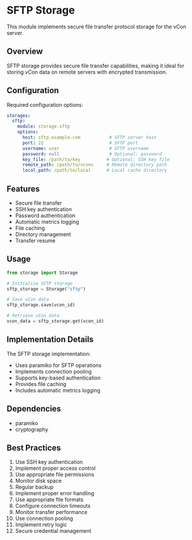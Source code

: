 # SFTP Storage

This module implements secure file transfer protocol storage for the vCon server.

## Overview

SFTP storage provides secure file transfer capabilities, making it ideal for storing vCon data on remote servers with encrypted transmission.

## Configuration

Required configuration options:

```yaml
storages:
  sftp:
    module: storage.sftp
    options:
      host: sftp.example.com           # SFTP server host
      port: 22                         # SFTP port
      username: user                   # SFTP username
      password: null                   # Optional: password
      key_file: /path/to/key          # Optional: SSH key file
      remote_path: /path/to/vcons     # Remote directory path
      local_path: /path/to/local      # Local cache directory
```

## Features

- Secure file transfer
- SSH key authentication
- Password authentication
- Automatic metrics logging
- File caching
- Directory management
- Transfer resume

## Usage

```python
from storage import Storage

# Initialize SFTP storage
sftp_storage = Storage("sftp")

# Save vCon data
sftp_storage.save(vcon_id)

# Retrieve vCon data
vcon_data = sftp_storage.get(vcon_id)
```

## Implementation Details

The SFTP storage implementation:
- Uses paramiko for SFTP operations
- Implements connection pooling
- Supports key-based authentication
- Provides file caching
- Includes automatic metrics logging

## Dependencies

- paramiko
- cryptography

## Best Practices

1. Use SSH key authentication
2. Implement proper access control
3. Use appropriate file permissions
4. Monitor disk space
5. Regular backup
6. Implement proper error handling
7. Use appropriate file formats
8. Configure connection timeouts
9. Monitor transfer performance
10. Use connection pooling
11. Implement retry logic
12. Secure credential management 